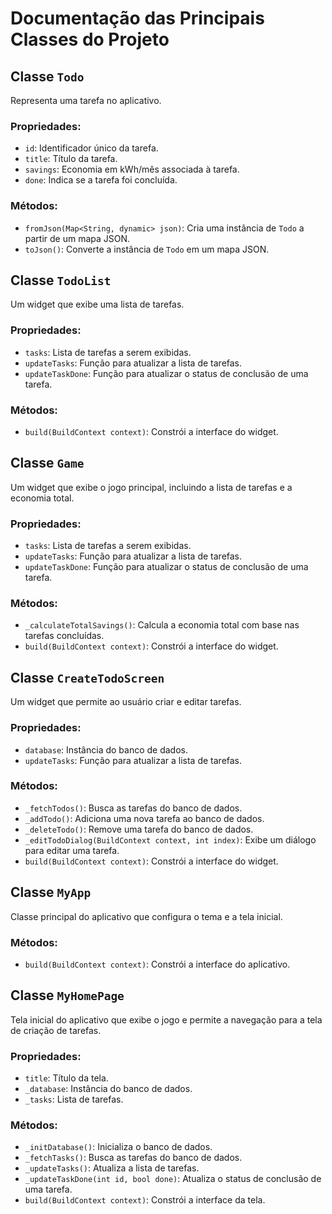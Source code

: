 # Documentação das Principais Classes do Projeto

## Classe `Todo`
Representa uma tarefa no aplicativo.

### Propriedades:
- `id`: Identificador único da tarefa.
- `title`: Título da tarefa.
- `savings`: Economia em kWh/mês associada à tarefa.
- `done`: Indica se a tarefa foi concluída.

### Métodos:
- `fromJson(Map<String, dynamic> json)`: Cria uma instância de `Todo` a partir de um mapa JSON.
- `toJson()`: Converte a instância de `Todo` em um mapa JSON.

## Classe `TodoList`
Um widget que exibe uma lista de tarefas.

### Propriedades:
- `tasks`: Lista de tarefas a serem exibidas.
- `updateTasks`: Função para atualizar a lista de tarefas.
- `updateTaskDone`: Função para atualizar o status de conclusão de uma tarefa.

### Métodos:
- `build(BuildContext context)`: Constrói a interface do widget.

## Classe `Game`
Um widget que exibe o jogo principal, incluindo a lista de tarefas e a economia total.

### Propriedades:
- `tasks`: Lista de tarefas a serem exibidas.
- `updateTasks`: Função para atualizar a lista de tarefas.
- `updateTaskDone`: Função para atualizar o status de conclusão de uma tarefa.

### Métodos:
- `_calculateTotalSavings()`: Calcula a economia total com base nas tarefas concluídas.
- `build(BuildContext context)`: Constrói a interface do widget.

## Classe `CreateTodoScreen`
Um widget que permite ao usuário criar e editar tarefas.

### Propriedades:
- `database`: Instância do banco de dados.
- `updateTasks`: Função para atualizar a lista de tarefas.

### Métodos:
- `_fetchTodos()`: Busca as tarefas do banco de dados.
- `_addTodo()`: Adiciona uma nova tarefa ao banco de dados.
- `_deleteTodo()`: Remove uma tarefa do banco de dados.
- `_editTodoDialog(BuildContext context, int index)`: Exibe um diálogo para editar uma tarefa.
- `build(BuildContext context)`: Constrói a interface do widget.

## Classe `MyApp`
Classe principal do aplicativo que configura o tema e a tela inicial.

### Métodos:
- `build(BuildContext context)`: Constrói a interface do aplicativo.

## Classe `MyHomePage`
Tela inicial do aplicativo que exibe o jogo e permite a navegação para a tela de criação de tarefas.

### Propriedades:
- `title`: Título da tela.
- `_database`: Instância do banco de dados.
- `_tasks`: Lista de tarefas.

### Métodos:
- `_initDatabase()`: Inicializa o banco de dados.
- `_fetchTasks()`: Busca as tarefas do banco de dados.
- `_updateTasks()`: Atualiza a lista de tarefas.
- `_updateTaskDone(int id, bool done)`: Atualiza o status de conclusão de uma tarefa.
- `build(BuildContext context)`: Constrói a interface da tela.
